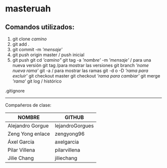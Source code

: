 # masteruah

## Comandos utilizados:

1. git clone *camino*
2. git add .
3. git commit -m *'mensaje'*
4. git push origin master / push inicial 
5. git push
git cd *'camino"*
git tag -a *'nombre'* -m *'mensaje'* / para una nueva versión 
git tag /para mostrar las versiones
git branch *'nome nueva rama'*
git -a / para mostrar las ramas
git -d o -D *'rama para excluir'*
git checkout master 
git checkout *'rama para cambiar'*
git merge *'rama'* 
git log / histórico

.gitignore 
 
 
 -----------------------------------------------------------------------------------------------------------------------------------------
 
Compañeros de clase:

|NOMBRE	          |GITHUB          |
|-----------------|----------------|
|Alejandro Gorgue |lejandroGorgues |
|Zeng Yong	enlace |zengyong96      |
|Áxel García	     |axelgarcia      |
|Pilar Villena    |pilarvillena    | 
|Jilie Chang      |jiliechang      |
